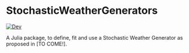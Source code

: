 # StochasticWeatherGenerators

[![Dev](https://img.shields.io/badge/docs-dev-blue.svg)](https://dmetivie.github.io/StochasticWeatherGenerator.jl/dev/)

A Julia package, to define, fit and use a Stochastic Weather Generator as proposed in [TO COME!].
